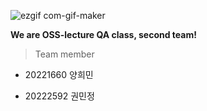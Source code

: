 ![ezgif com-gif-maker](https://user-images.githubusercontent.com/114068529/194224643-ff8b3cca-d34e-4d99-b388-6fa9de302e0d.gif)

**We are OSS-lecture QA class, second team!**
<br>

> Team member

- 20221660 양희민 

- 20222592 권민정
